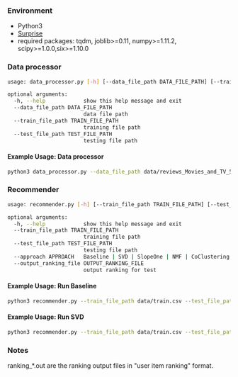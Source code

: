 ### Environment
- Python3
- [Surprise](https://github.com/NicolasHug/Surprise)
- required packages: tqdm, joblib>=0.11, numpy>=1.11.2, scipy>=1.0.0,six>=1.10.0
### Data processor

```bash
usage: data_processor.py [-h] [--data_file_path DATA_FILE_PATH] [--train_file_path TRAIN_FILE_PATH] [--test_file_path TEST_FILE_PATH]

optional arguments:
  -h, --help            show this help message and exit
  --data_file_path DATA_FILE_PATH
                        data file path
  --train_file_path TRAIN_FILE_PATH
                        training file path
  --test_file_path TEST_FILE_PATH
                        testing file path

```
#### Example Usage: Data processor
```bash
python3 data_processor.py --data_file_path data/reviews_Movies_and_TV_5.json --train_file_path data/train.csv --test_file_path data/test.csv
```

### Recommender

```bash
usage: recommender.py [-h] [--train_file_path TRAIN_FILE_PATH] [--test_file_path TEST_FILE_PATH] [--approach APPROACH] [--output_ranking_file OUTPUT_RANKING_FILE]

optional arguments:
  -h, --help            show this help message and exit
  --train_file_path TRAIN_FILE_PATH
                        training file path
  --test_file_path TEST_FILE_PATH
                        testing file path
  --approach APPROACH   Baseline | SVD | SlopeOne | NMF | CoClustering
  --output_ranking_file OUTPUT_RANKING_FILE
                        output ranking for test
```
#### Example Usage: Run Baseline
```bash
python3 recommender.py --train_file_path data/train.csv --test_file_path data/test.csv --approach Baseline --output_ranking_file ranking
```
#### Example Usage: Run SVD
```bash
python3 recommender.py --train_file_path data/train.csv --test_file_path data/test.csv --approach SVD --output_ranking_file ranking
```

### Notes
ranking_*.out are the ranking output files in "user item ranking" format.


